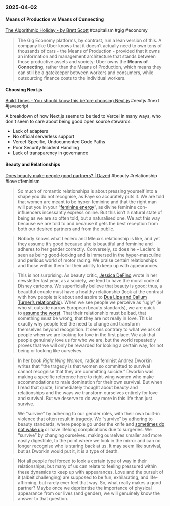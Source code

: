 ### 2025-04-02
#### Means of Production vs Means of Connecting 
[The Algorithmic Holiday - by Brett Scott](https://www.asomo.co/p/the-algorithmic-holiday) #capitalism #gig #economy 

> The Gig Economy platforms, by contrast, run a lean version of this. A company like Uber knows that it doesn’t actually need to own tens of thousands of cars - the Means of Production - provided that it owns an information and management architecture that stands between those productive assets and society: Uber owns the **Means of Connecting**, rather than the Means of Production, which means they can still be a gatekeeper between workers and consumers, while outsourcing finance costs to the individual workers.

#### Choosing Next.js
[Build Times - You should know this before choosing Next.js](https://eduardoboucas.com/posts/2025-03-25-you-should-know-this-before-choosing-nextjs/) #nextjs #next #javascript 

A breakdown of how Next.js seems to be tied to Vercel in many ways, who don't seem to care about being good open source stewards.

- Lack of adapters
- No official serverless support
- Vercel-Specific, Undocumented Code Paths
- Poor Security Incident Handling
- Lack of transparency in governance

#### Beauty and Relationships
[Does beauty make people good partners? | Dazed](https://www.dazeddigital.com/beauty/article/66493/1/does-beauty-make-people-good-partners-selena-gomez-benny-blanco) #beauty #relationship #love #feminism

> So much of romantic relationships is about pressing yourself into a shape you do not recognise, as Faye so accurately puts it. We are told that women are meant to be hyper-feminine and that the right man will put you in your “[feminine energy](https://www.youtube.com/watch?app=desktop&v=rDt2SXazfXo&t=0s&ab_channel=JillzGuerin)”, as divine feminine con-influencers incessantly express online. But this isn’t a natural state of being as we are so often told, but a naturalised one. We act this way because we are told to and because it gets the best reception from both our desired partners and from the public.


> Nobody knows what Leclerc and Mleux’s relationship is like, and yet they assume it’s good because she is beautiful and feminine and adheres to her gender correctly. Conversely, so does he – Leclerc is seen as being good-looking and is immersed in the hyper-masculine and perilous world of motor racing. We praise certain relationships and those within them for their ability to keep up with appearances.

> This is not surprising. As beauty critic, [Jessica DeFino](https://www.dazeddigital.com/beauty/article/62129/1/does-having-bad-morals-really-make-you-ugly-dune-beauty-timothee-chalamet) wrote in her newsletter last year, as a society, we tend to have the moral code of Disney cartoons. We superficially believe that beauty is good; thus, a beautiful couple must have a healthy relationship (look at the contrast with how people talk about and aspire to [Dua Lipa and Callum Turner’s relationship](https://x.com/dreamysoulc/status/1895456432088306106)). When we see people we perceive as “ugly” (ie who sit outside narrow European beauty standards), we are quick to [assume the worst](https://www.dazeddigital.com/beauty/article/62129/1/does-having-bad-morals-really-make-you-ugly-dune-beauty-timothee-chalamet). That their relationship must be bad, that something must be wrong, that they are not really in love. This is exactly why people feel the need to change and transform themselves beyond recognition. It seems contrary to what we ask of people when we are looking for love in the first place. We ask that people genuinely love us for who we are, but the world repeatedly proves that we will only be rewarded for looking a certain way, for not being or looking like ourselves.

> In her book _Right Wing Women,_ radical feminist Andrea Dworkin writes that “the tragedy is that women so committed to survival cannot recognise that they are committing suicide.” Dworkin was making a specific reference here to right-wing women who make accommodations to male domination for their own survival. But when I read that quote, I immediately thought about beauty and relationships and the ways we transform ourselves entirely for love and survival. But we deserve to do way more in this life than just survive.
> 
> We “survive” by adhering to our gender roles, with their own built-in violence that often result in tragedy. We “survive” by adhering to beauty standards, where people go under the knife and [sometimes do not wake up](https://www.dazeddigital.com/beauty/article/66363/1/phenol-peels-the-truth-about-the-dangerous-beauty-procedure) or have lifelong complications due to surgeries. We “survive” by changing ourselves, making ourselves smaller and more easily digestible, to the point where we look in the mirror and can no longer recognise who is staring back at us. It may seem like survival, but as Dworkin would put it, it is a type of death.

> Not all people feel forced to look a certain type of way in their relationships; but many of us can relate to feeling pressured within these dynamics to keep up with appearances. Love and the pursuit of it (albeit challenging) are supposed to be fun, exhilarating, and life-affirming, but rarely ever feel that way. So, what really makes a good partner? Maybe once we deprioritise the importance of physical appearance from our lives (and gender), we will genuinely know the answer to that question.